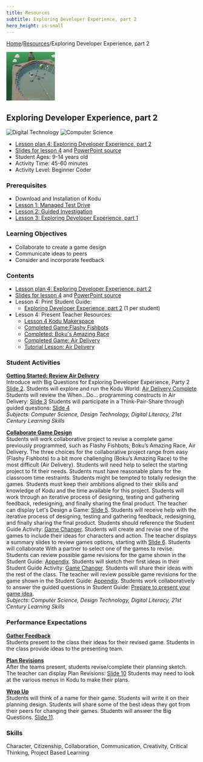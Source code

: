 ```yaml
---
title: Resources
subtitle: Exploring Developer Experience, part 2
hero_height: is-small
---
```


[Home](..)/[Resources](.)/Exploring Developer Experience, part 2

[![](exploring_developer_experience_part_2.png)](https://worlds.kodugamelab.com/world/J5PzbvQXhkSU1H33_zZ8JA==)

## Exploring Developer Experience, part 2
![Digital Technology](dt.png) ![Computer Science](cs.png)

* [Lesson plan 4: Exploring Developer Experience, part 2](4_Lesson_Kodu_Makerspace.pdf)
* [Slides for lesson 4](4_Slides_Kodu_Makerspace.pdf#page=1) and [PowerPoint source](Lesson_4_Teacher_Resources.zip>)
* Student Ages: 9-14 years old
* Activity Time: 45-60 minutes
* Activity Level: Beginner Coder

### Prerequisites 
* Download and Installation of Kodu
* [Lesson 1: Managed Test Drive](managed_test_drive)
* [Lesson 2: Guided Investigation](guided_investigation)
* [Lesson 3: Exploring Developer Experience, part 1](exploring_developer_experience_part_1)

### Learning Objectives
* Collaborate to create a game design
* Communicate ideas to peers
* Consider and incorporate feedback

### Contents
* [Lesson plan 4: Exploring Developer Experience, part 2](4_Lesson_Kodu_Makerspace.pdf)
* [Slides for lesson 4](4_Slides_Kodu_Makerspace.pdf) and [PowerPoint source](Lesson_4_Teacher_Resources.zip)
* Lesson 4: Print Student Guide:
  * [Exploring Developer Experience, part 2](Student_Guide_Kodu_Makerspace.pdf#page=12) (1 per student)
* Lesson 4: Present Teacher Resources:
  * [Lesson 4 Kodu Makerspace](4_Lesson_Kodu_Makerspace.pdf)
  * [Completed Game:Flashy Fishbots](<http://worlds.kodugamelab.com/world/sQSa7QMWL06j_Z0r8xuKOA==>)
  * [Completed: Boku's Amazing Race](<http://worlds.kodugamelab.com/world/3M1kkWjzb0ateucfWn9LcQ==>)
  * [Completed Game: Air Delivery](<http://worlds.kodugamelab.com/world/cNsGpAT6CU6OtEFDEyGbcQ==>)
  * [Tutorial Lesson: Air Delivery](<http://worlds.kodugamelab.com/world/yYHLLX5_SEerL6HIiQEPbQ==>)

### Student Activities
[**Getting Started: Review Air Delivery**]()<br>
Introduce with Big Questions for Exploring Developer Experience, Party 2 [Slide 2](4_Slides_Kodu_Makerspace.pdf#page=2). Students will explore and run the Kodu World: [Air Delivery Complete](http://worlds.kodugamelab.com/world/cNsGpAT6CU6OtEFDEyGbcQ==) Students will review the When…Do… programming constructs in Air Delivery: [Slide 3](4_Slides_Kodu_Makerspace.pdf#page=3) Students will participate in a Think-Pair-Share through guided questions: [Slide 4](4_Slides_Kodu_Makerspace.pdf#page=4)<br>
*Subjects: Computer Science, Design Technology, Digital Literacy, 21st Century Learning Skills*

[**Collaborate Game Design**]()<br>
Students will work collaborative project to revise a complete game previously programmed, such as Flashy Fishbots, Boku’s Amazing Race, Air Delivery. The three choices for the collaborative project range from easy (Flashy Fishbots) to a bit more challenging (Boku’s Amazing Race) to the most difficult (Air Delivery). Students will need help to select the starting project to fit their needs. Students must have reasonable plans for the classroom time restraints. Students might be tempted to totally redesign the games. Students must keep their ambitions aligned to their skills and knowledge of Kodu and the time available for this project. Students will work through an iterative process of designing, testing and gathering feedback, redesigning, and finally sharing the final product. The teacher can display Let's Design a Game: [Slide 5](4_Slides_Kodu_Makerspace.pdf#page=5). Students will receive help with the iterative process of designing, testing and gathering feedback, redesigning, and finally sharing the final product. Students should reference the Student Guide Activity: [Game Changer](Student_Guide_Kodu_Makerspace.pdf#page=13). Students will create and revise one of the games to include their ideas for characters and action. The teacher displays a summary slides to review games options, starting with [Slide 6](4_Slides_Kodu_Makerspace.pdf#page=6). Students will collaborate With a partner to select one of the games to revise. Students can review possible game revisions for the game shown in the Student Guide: [Appendix](Student_Guide_Kodu_Makerspace.pdf#page=27). Students will sketch their first ideas in their Student Guide Activity: [Game Changer](Student_Guide_Kodu_Makerspace.pdf#page=13). Students will share their ideas with the rest of the class. The teacher will review possible game revisions for the game shown in the Student Guide: [Appendix](Student_Guide_Kodu_Makerspace.pdf#page=27). Students work collaboratively to answer the guided questions in Student Guide: [Prepare to present your game idea](Student_Guide_Kodu_Makerspace.pdf#page=16).<br>
*Subjects: Computer Science, Design Technology, Digital Literacy, 21st Century Learning Skills*

### Performance Expectations
[**Gather Feedback**](4_Lesson_Kodu_Makerspace.pdf#page=4)<br>
Students present to the class their ideas for their revised game. Students in the class provide ideas to the presenting team.

[**Plan Revisions**](4_Lesson_Kodu_Makerspace.pdf#page=5)<br>
After the teams present, students revise/complete their planning sketch. The teacher can display Plan Revisions: [Slide 10](Student_Guide_Kodu_Makerspace.pdf#page=10) Students may need to look at the various menus in Kodu to make their plans.

[**Wrap Up**](4_Lesson_Kodu_Makerspace.pdf#page=5)<br>
Students will think of a name for their game. Students will write it on their planning design. Students will share some of the best ideas they got from their peers for changing their games. Students will answer the Big Questions. [Slide 11](Student_Guide_Kodu_Makerspace.pdf#page=11).

### Skills
Character,
Citizenship,
Collaboration,
Communication,
Creativity,
Critical Thinking,
Project Based Learning

